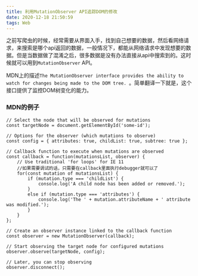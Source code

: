 ```yaml
---
title: 利用MutationObserver API追踪DOM的修改
date: 2020-12-18 21:50:59
tags: Web
---
```

之前写爬虫的时候，经常需要从界面入手，找到自己想要的数据，然后看网络请求，来搜索是哪个api返回的数据，一般情况下，都能从网络请求中发现想要的数据。但是当数据做了混淆之后，很多数据是没有办法直接从api中搜索到的。这时候就可以用到`MutationObserver` API。

MDN上的描述`The MutationObserver interface provides the ability to watch for changes being made to the DOM tree. `。简单翻译一下就是，这个接口提供了监控DOM树变化的能力。


### MDN的例子
```
// Select the node that will be observed for mutations
const targetNode = document.getElementById('some-id');

// Options for the observer (which mutations to observe)
const config = { attributes: true, childList: true, subtree: true };

// Callback function to execute when mutations are observed
const callback = function(mutationsList, observer) {
    // Use traditional 'for loops' for IE 11
    //如果需要调试的话，只需要在callback里面执行debugger就可以了
    for(const mutation of mutationsList) {
        if (mutation.type === 'childList') {
            console.log('A child node has been added or removed.');
        }
        else if (mutation.type === 'attributes') {
            console.log('The ' + mutation.attributeName + ' attribute was modified.');
        }
    }
};

// Create an observer instance linked to the callback function
const observer = new MutationObserver(callback);

// Start observing the target node for configured mutations
observer.observe(targetNode, config);

// Later, you can stop observing
observer.disconnect();
```

